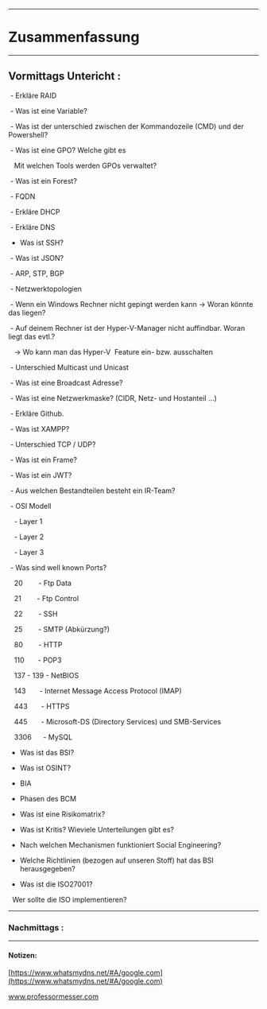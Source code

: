 

___

# Zusammenfassung








----

## Vormittags Untericht : 


 - Erkläre RAID

 - Was ist eine Variable?

 - Was ist der unterschied zwischen der Kommandozeile (CMD) und der Powershell?

 - Was ist eine GPO? Welche gibt es 

   Mit welchen Tools werden GPOs verwaltet?

 - Was ist ein Forest?

 - FQDN

 - Erkläre DHCP

 - Erkläre DNS

- Was ist SSH?

 - Was ist JSON?

 - ARP, STP, BGP

 - Netzwerktopologien

 - Wenn ein Windows Rechner nicht gepingt werden kann -> Woran könnte das liegen?

 - Auf deinem Rechner ist der Hyper-V-Manager nicht auffindbar. Woran liegt das evtl.?

   -> Wo kann man das Hyper-V  Feature ein- bzw. ausschalten

 - Unterschied Multicast und Unicast

 - Was ist eine Broadcast Adresse?

 - Was ist eine Netzwerkmaske? (CIDR, Netz- und Hostanteil ...)

 - Erkläre Github.

 - Was ist XAMPP?

 - Unterschied TCP / UDP?

 - Was ist ein Frame?

 - Was ist ein JWT?

 - Aus welchen Bestandteilen besteht ein IR-Team?

 - OSI Modell

   - Layer 1

   - Layer 2

   - Layer 3

 - Was sind well known Ports?

   20        - Ftp Data

   21        - Ftp Control

   22        - SSH

   25        - SMTP (Abkürzung?)

   80        - HTTP

   110       - POP3

   137 - 139 - NetBIOS

   143       - Internet Message Access Protocol (IMAP)

   443       - HTTPS

   445       - Microsoft-DS (Directory Services) und SMB-Services

   3306      - MySQL

- Was ist das BSI?

- Was ist OSINT?

- BIA

- Phasen des BCM

- Was ist eine Risikomatrix?

- Was ist Kritis? Wieviele Unterteilungen gibt es?

- Nach welchen Mechanismen funktioniert Social Engineering?

- Welche Richtlinien (bezogen auf unseren Stoff) hat das BSI herausgegeben?

- Was ist die ISO27001?

  Wer sollte die ISO implementieren?




----

### Nachmittags :







___

#### Notizen: 
[https://www.whatsmydns.net/#A/google.com](https://www.whatsmydns.net/#A/google.com)

www.professormesser.com